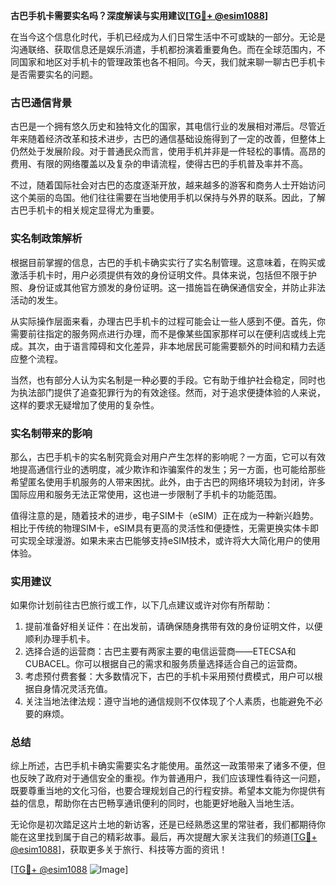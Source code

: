 **古巴手机卡需要实名吗？深度解读与实用建议[[TG💪+ @esim1088](https://t.me/s/esim1088)]**

在当今这个信息化时代，手机已经成为人们日常生活中不可或缺的一部分。无论是沟通联络、获取信息还是娱乐消遣，手机都扮演着重要角色。而在全球范围内，不同国家和地区对手机卡的管理政策也各不相同。今天，我们就来聊一聊古巴手机卡是否需要实名的问题。

### 古巴通信背景

古巴是一个拥有悠久历史和独特文化的国家，其电信行业的发展相对滞后。尽管近年来随着经济改革和技术进步，古巴的通信基础设施得到了一定的改善，但整体上仍然处于发展阶段。对于普通民众而言，使用手机并非是一件轻松的事情。高昂的费用、有限的网络覆盖以及复杂的申请流程，使得古巴的手机普及率并不高。

不过，随着国际社会对古巴的态度逐渐开放，越来越多的游客和商务人士开始访问这个美丽的岛国。他们往往需要在当地使用手机以保持与外界的联系。因此，了解古巴手机卡的相关规定显得尤为重要。

### 实名制政策解析

根据目前掌握的信息，古巴的手机卡确实实行了实名制管理。这意味着，在购买或激活手机卡时，用户必须提供有效的身份证明文件。具体来说，包括但不限于护照、身份证或其他官方颁发的身份证明。这一措施旨在确保通信安全，并防止非法活动的发生。

从实际操作层面来看，办理古巴手机卡的过程可能会让一些人感到不便。首先，你需要前往指定的服务网点进行办理，而不是像某些国家那样可以在便利店或线上完成。其次，由于语言障碍和文化差异，非本地居民可能需要额外的时间和精力去适应整个流程。

当然，也有部分人认为实名制是一种必要的手段。它有助于维护社会稳定，同时也为执法部门提供了追查犯罪行为的有效途径。然而，对于追求便捷体验的人来说，这样的要求无疑增加了使用的复杂性。

### 实名制带来的影响

那么，古巴手机卡的实名制究竟会对用户产生怎样的影响呢？一方面，它可以有效地提高通信行业的透明度，减少欺诈和诈骗案件的发生；另一方面，也可能给那些希望匿名使用手机服务的人带来困扰。此外，由于古巴的网络环境较为封闭，许多国际应用和服务无法正常使用，这也进一步限制了手机卡的功能范围。

值得注意的是，随着技术的进步，电子SIM卡（eSIM）正在成为一种新兴趋势。相比于传统的物理SIM卡，eSIM具有更高的灵活性和便捷性，无需更换实体卡即可实现全球漫游。如果未来古巴能够支持eSIM技术，或许将大大简化用户的使用体验。

### 实用建议

如果你计划前往古巴旅行或工作，以下几点建议或许对你有所帮助：

1. 提前准备好相关证件：在出发前，请确保随身携带有效的身份证明文件，以便顺利办理手机卡。
2. 选择合适的运营商：古巴主要有两家主要的电信运营商——ETECSA和CUBACEL。你可以根据自己的需求和服务质量选择适合自己的运营商。
3. 考虑预付费套餐：大多数情况下，古巴的手机卡采用预付费模式，用户可以根据自身情况灵活充值。
4. 关注当地法律法规：遵守当地的通信规则不仅体现了个人素质，也能避免不必要的麻烦。

### 总结

综上所述，古巴手机卡确实需要实名才能使用。虽然这一政策带来了诸多不便，但也反映了政府对于通信安全的重视。作为普通用户，我们应该理性看待这一问题，既要尊重当地的文化习俗，也要合理规划自己的行程安排。希望本文能为你提供有益的信息，帮助你在古巴畅享通讯便利的同时，也能更好地融入当地生活。

无论你是初次踏足这片土地的新访客，还是已经熟悉这里的常驻者，我们都期待你能在这里找到属于自己的精彩故事。最后，再次提醒大家关注我们的频道[[TG💪+ @esim1088](https://t.me/s/esim1088)]，获取更多关于旅行、科技等方面的资讯！

[[TG💪+ @esim1088](https://t.me/s/esim1088) ![Image](https://i.postimg.cc/4NQfJmqS/Snipaste-2025-05-13-00-14-12.png)]
